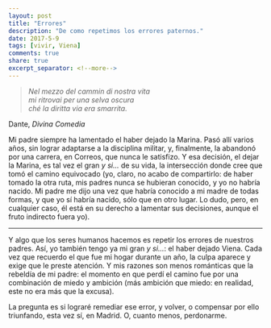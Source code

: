 ```yaml
---
layout: post
title: "Errores"
description: "De como repetimos los errores paternos."
date: 2017-5-9
tags: [vivir, Viena]
comments: true
share: true
excerpt_separator: <!--more-->
---
```


>  *Nel mezzo del cammin di nostra vita  
>  mi ritrovai per una selva oscura  
>  ché la diritta via era smarrita.*

Dante, *Divina Comedia*


Mi padre siempre ha lamentado el haber dejado la Marina. Pasó allí varios años, sin lograr adaptarse a la disciplina militar, y, finalmente, la abandonó por una carrera, en Correos, que nunca le satisfizo. Y esa decisión, el dejar la Marina, es tal vez el gran *y si...* de su vida, la intersección donde cree que tomó el camino equivocado (yo, claro, no acabo de compartirlo: de haber tomado la otra ruta, mis padres nunca se hubieran conocido, y yo no habría nacido. Mi padre me dijo una vez que habría conocido a mi madre de todas formas, y que yo sí habría nacido, sólo que en otro lugar. Lo dudo, pero, en cualquier caso, él está en su derecho a lamentar sus decisiones, aunque el fruto indirecto fuera yo).

<!--more-->

***

Y algo que los seres humanos hacemos es repetir los errores de nuestros padres. Así, yo también tengo ya mi gran *y si...*: el haber dejado Viena. Cada vez que recuerdo el que fue mi hogar durante un año, la culpa aparece y exige que le preste atención. Y mis razones son menos románticas que la rebeldía de mi padre: el momento en que perdí el camino fue por una combinación de miedo y ambición (más ambición que miedo: en realidad, este no era más que la excusa).

La pregunta es si lograré remediar ese error, y volver, o compensar por ello triunfando, esta vez sí, en Madrid. O, cuanto menos, perdonarme.
